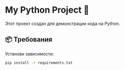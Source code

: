 # My Python Project 🐍

Этот проект создан для демонстрации кода на Python.

## 📦 Требования
Установи зависимости:
```bash
pip install -r requirements.txt
